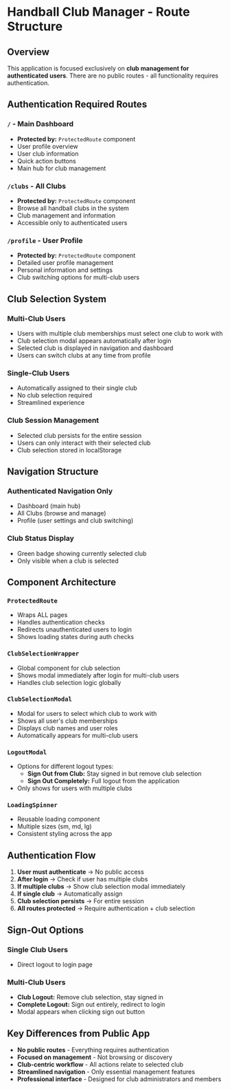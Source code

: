 # Handball Club Manager - Route Structure

## Overview
This application is focused exclusively on **club management for authenticated users**. There are no public routes - all functionality requires authentication.

## Authentication Required Routes

### `/` - Main Dashboard
- **Protected by:** `ProtectedRoute` component
- User profile overview
- User club information
- Quick action buttons
- Main hub for club management

### `/clubs` - All Clubs
- **Protected by:** `ProtectedRoute` component
- Browse all handball clubs in the system
- Club management and information
- Accessible only to authenticated users

### `/profile` - User Profile
- **Protected by:** `ProtectedRoute` component
- Detailed user profile management
- Personal information and settings
- Club switching options for multi-club users

## Club Selection System

### **Multi-Club Users**
- Users with multiple club memberships must select one club to work with
- Club selection modal appears automatically after login
- Selected club is displayed in navigation and dashboard
- Users can switch clubs at any time from profile

### **Single-Club Users**
- Automatically assigned to their single club
- No club selection required
- Streamlined experience

### **Club Session Management**
- Selected club persists for the entire session
- Users can only interact with their selected club
- Club selection stored in localStorage

## Navigation Structure

### **Authenticated Navigation Only**
- Dashboard (main hub)
- All Clubs (browse and manage)
- Profile (user settings and club switching)

### **Club Status Display**
- Green badge showing currently selected club
- Only visible when a club is selected

## Component Architecture

### `ProtectedRoute`
- Wraps ALL pages
- Handles authentication checks
- Redirects unauthenticated users to login
- Shows loading states during auth checks

### `ClubSelectionWrapper`
- Global component for club selection
- Shows modal immediately after login for multi-club users
- Handles club selection logic globally

### `ClubSelectionModal`
- Modal for users to select which club to work with
- Shows all user's club memberships
- Displays club names and user roles
- Automatically appears for multi-club users

### `LogoutModal`
- Options for different logout types:
  - **Sign Out from Club:** Stay signed in but remove club selection
  - **Sign Out Completely:** Full logout from the application
- Only shows for users with multiple clubs

### `LoadingSpinner`
- Reusable loading component
- Multiple sizes (sm, md, lg)
- Consistent styling across the app

## Authentication Flow

1. **User must authenticate** → No public access
2. **After login** → Check if user has multiple clubs
3. **If multiple clubs** → Show club selection modal immediately
4. **If single club** → Automatically assign
5. **Club selection persists** → For entire session
6. **All routes protected** → Require authentication + club selection

## Sign-Out Options

### **Single Club Users**
- Direct logout to login page

### **Multi-Club Users**
- **Club Logout:** Remove club selection, stay signed in
- **Complete Logout:** Sign out entirely, redirect to login
- Modal appears when clicking sign out button

## Key Differences from Public App

- **No public routes** - Everything requires authentication
- **Focused on management** - Not browsing or discovery
- **Club-centric workflow** - All actions relate to selected club
- **Streamlined navigation** - Only essential management features
- **Professional interface** - Designed for club administrators and members
